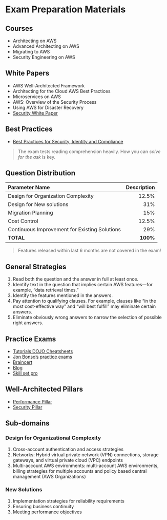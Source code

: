 # Exam Preparation Materials

## Courses
- Architecting on AWS
- Advanced Architecting on AWS
- Migrating to AWS
- Security Engineering on AWS

## White Papers
- AWS Well-Architected Framework
- Architecting for the Cloud AWS Best Practices
- Microservices on AWS
- AWS: Overview of the Security Process
- Using AWS for Disaster Recovery
- [Security White Paper](https://docs.aws.amazon.com/whitepapers/latest/introduction-aws-security/introduction-aws-security.pdf)

## Best Practices
- [Best Practices for Security, Identity and Compliance](https://aws.amazon.com/architecture/security-identity-compliance/?cards-all.sort-by=item.additionalFields.sortDate&cards-all.sort-order=desc&awsf.content-type=*all&awsf.methodology=*all)

> The exam tests reading comprehension heavily. How you can *solve for the ask* is key.

## Question Distribution
|Parameter Name        | Description |
|:-------------|-------------:|
| Design for Organization Complexity      | 12.5% |
| Design for New solutions      | 31% |
| Migration Planning      | 15% |
| Cost Control      | 12.5% |
| Continuous Improvement for Existing Solutions      | 29% |
| **TOTAL**      | **100%** | 

> Features released within last 6 months are not covered in the exam!

## General Strategies
1. Read both the question and the answer in full at least once.
2. Identify text in the question that implies certain AWS features—for example, “data retrieval times.”
3. Identify the features mentioned in the answers.
4. Pay attention to qualifying clauses. For example, clauses like “in the most cost-effective way” and “will best fulfill” may eliminate certain answers.
5. Eliminate obviously wrong answers to narrow the selection of possible right answers.

## Practice Exams
- [Tutorials DOJO Cheatsheets](https://tutorialsdojo.com/aws-cheat-sheets/)
- [Jon Bonso’s practice exams](https://www.udemy.com/course/aws-solutions-architect-professional-practice-exams-amazon/) 
- [Braincert](https://www.braincert.com/) 
- [Blog](https://blog.dataminded.com/hooray-im-an-aws-certified-pro-architect-now-what-89f4d8b22596) 
- [Skill set pro](https://skillsetpro.com)

## Well-Architected Pillars
- [Performance Pillar](https://docs.aws.amazon.com/wellarchitected/latest/performance-efficiency-pillar/welcome.html)
- [Security Pillar](https://docs.aws.amazon.com/wellarchitected/latest/security-pillar/welcome.html)

## Sub-domains

### Design for Organizational Complexity
1. Cross-account authentication and access strategies
2. Networks: Hybrid virtual private network (VPN) connections, storage gateways, and virtual private cloud (VPC) endpoints
3. Multi-account AWS environments:  multi-account AWS environments, billing strategies for multiple accounts and policy based central management (AWS Organizations)

### New Solutions
1. Implementation strategies for reliability requirements
2. Ensuring business continuity
3. Meeting performance objectives

